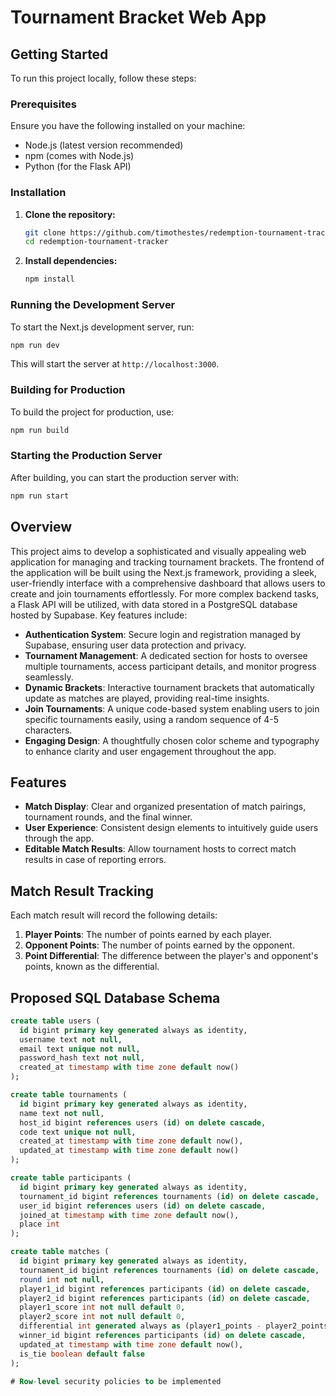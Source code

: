 # Tournament Bracket Web App

## Getting Started

To run this project locally, follow these steps:

### Prerequisites

Ensure you have the following installed on your machine:

- Node.js (latest version recommended)
- npm (comes with Node.js)
- Python (for the Flask API)

### Installation

1. **Clone the repository:**

   ```bash
   git clone https://github.com/timothestes/redemption-tournament-tracker
   cd redemption-tournament-tracker
   ```

2. **Install dependencies:**

   ```bash
   npm install
   ```

### Running the Development Server

To start the Next.js development server, run:

```bash
npm run dev
```

This will start the server at `http://localhost:3000`.

### Building for Production

To build the project for production, use:

```bash
npm run build
```

### Starting the Production Server

After building, you can start the production server with:

```bash
npm run start
```

## Overview

This project aims to develop a sophisticated and visually appealing web application for managing and tracking tournament brackets. The frontend of the application will be built using the Next.js framework, providing a sleek, user-friendly interface with a comprehensive dashboard that allows users to create and join tournaments effortlessly. For more complex backend tasks, a Flask API will be utilized, with data stored in a PostgreSQL database hosted by Supabase. Key features include:

- **Authentication System**: Secure login and registration managed by Supabase, ensuring user data protection and privacy.
- **Tournament Management**: A dedicated section for hosts to oversee multiple tournaments, access participant details, and monitor progress seamlessly.
- **Dynamic Brackets**: Interactive tournament brackets that automatically update as matches are played, providing real-time insights.
- **Join Tournaments**: A unique code-based system enabling users to join specific tournaments easily, using a random sequence of 4-5 characters.
- **Engaging Design**: A thoughtfully chosen color scheme and typography to enhance clarity and user engagement throughout the app.

## Features

- **Match Display**: Clear and organized presentation of match pairings, tournament rounds, and the final winner.
- **User Experience**: Consistent design elements to intuitively guide users through the app.
- **Editable Match Results**: Allow tournament hosts to correct match results in case of reporting errors.

## Match Result Tracking

Each match result will record the following details:

1. **Player Points**: The number of points earned by each player.
2. **Opponent Points**: The number of points earned by the opponent.
3. **Point Differential**: The difference between the player's and opponent's points, known as the differential.

## Proposed SQL Database Schema

```sql
create table users (
  id bigint primary key generated always as identity,
  username text not null,
  email text unique not null,
  password_hash text not null,
  created_at timestamp with time zone default now()
);

create table tournaments (
  id bigint primary key generated always as identity,
  name text not null,
  host_id bigint references users (id) on delete cascade,
  code text unique not null,
  created_at timestamp with time zone default now(),
  updated_at timestamp with time zone default now()
);

create table participants (
  id bigint primary key generated always as identity,
  tournament_id bigint references tournaments (id) on delete cascade,
  user_id bigint references users (id) on delete cascade,
  joined_at timestamp with time zone default now(),
  place int
);

create table matches (
  id bigint primary key generated always as identity,
  tournament_id bigint references tournaments (id) on delete cascade,
  round int not null,
  player1_id bigint references participants (id) on delete cascade,
  player2_id bigint references participants (id) on delete cascade,
  player1_score int not null default 0,
  player2_score int not null default 0,
  differential int generated always as (player1_points - player2_points) stored,
  winner_id bigint references participants (id) on delete cascade,
  updated_at timestamp with time zone default now(),
  is_tie boolean default false
);

# Row-level security policies to be implemented
```
